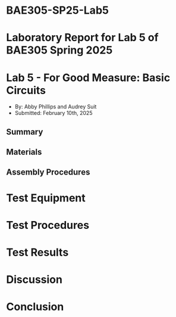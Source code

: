 # BAE305-SP25-Lab5
# Laboratory Report for Lab 5 of BAE305 Spring 2025
# Lab 5 - For Good Measure: Basic Circuits
* By: Abby Phillips and Audrey Suit
* Submitted: February 10th, 2025


## Summary  

## Materials  

## Assembly Procedures  

# Test Equipment

# Test Procedures

# Test Results

# Discussion


# Conclusion

